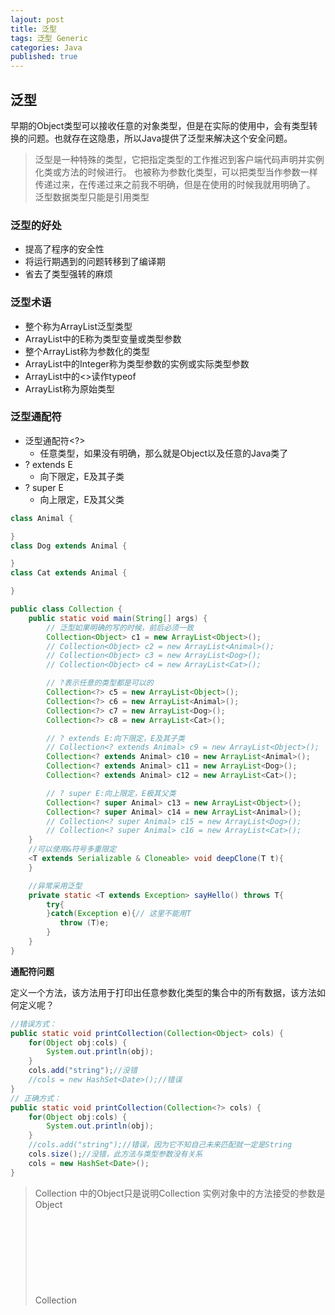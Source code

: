 ```yaml
---  
lajout: post  
title: 泛型  
tags: 泛型 Generic  
categories: Java  
published: true  
---  
```


## 泛型

早期的Object类型可以接收任意的对象类型，但是在实际的使用中，会有类型转换的问题。也就存在这隐患，所以Java提供了泛型来解决这个安全问题。

> 泛型是一种特殊的类型，它把指定类型的工作推迟到客户端代码声明并实例化类或方法的时候进行。
> 也被称为参数化类型，可以把类型当作参数一样传递过来，在传递过来之前我不明确，但是在使用的时候我就用明确了。
> 泛型数据类型只能是引用类型

### 泛型的好处

* 提高了程序的安全性
* 将运行期遇到的问题转移到了编译期
* 省去了类型强转的麻烦

### 泛型术语

* 整个称为ArrayList<E>泛型类型
* ArrayList<E>中的E称为类型变量或类型参数
* 整个ArrayList<Integer>称为参数化的类型
* ArrayList<Integer>中的Integer称为类型参数的实例或实际类型参数
* ArrayList<Integer>中的<>读作typeof
* ArrayList称为原始类型

### 泛型通配符

* 泛型通配符<?>
	- 任意类型，如果没有明确，那么就是Object以及任意的Java类了
* ? extends E
	- 向下限定，E及其子类
* ? super E
	- 向上限定，E及其父类

```java
class Animal {

}
class Dog extends Animal {

}
class Cat extends Animal {

}

public class Collection {
	public static void main(String[] args) {
		// 泛型如果明确的写的时候，前后必须一致
		Collection<Object> c1 = new ArrayList<Object>();
		// Collection<Object> c2 = new ArrayList<Animal>();
		// Collection<Object> c3 = new ArrayList<Dog>();
		// Collection<Object> c4 = new ArrayList<Cat>();

		// ?表示任意的类型都是可以的
		Collection<?> c5 = new ArrayList<Object>();
		Collection<?> c6 = new ArrayList<Animal>();
		Collection<?> c7 = new ArrayList<Dog>();
		Collection<?> c8 = new ArrayList<Cat>();

		// ? extends E:向下限定，E及其子类
		// Collection<? extends Animal> c9 = new ArrayList<Object>();
		Collection<? extends Animal> c10 = new ArrayList<Animal>();
		Collection<? extends Animal> c11 = new ArrayList<Dog>();
		Collection<? extends Animal> c12 = new ArrayList<Cat>();

		// ? super E:向上限定，E极其父类
		Collection<? super Animal> c13 = new ArrayList<Object>();
		Collection<? super Animal> c14 = new ArrayList<Animal>();
		// Collection<? super Animal> c15 = new ArrayList<Dog>();
		// Collection<? super Animal> c16 = new ArrayList<Cat>();
	}
	//可以使用&符号多重限定
	<T extends Serializable & Cloneable> void deepClone(T t){
    }

    //异常采用泛型
    private static <T extends Exception> sayHello() throws T{
		try{
		}catch(Exception e){// 这里不能用T
		   throw (T)e;
		}
	}
}
```

**通配符问题**

定义一个方法，该方法用于打印出任意参数化类型的集合中的所有数据，该方法如何定义呢？

```java
//错误方式：
public static void printCollection(Collection<Object> cols) {
	for(Object obj:cols) {
		System.out.println(obj);
	}
	cols.add("string");//没错
	//cols = new HashSet<Date>();//错误
}
// 正确方式：
public static void printCollection(Collection<?> cols) {
	for(Object obj:cols) {
		System.out.println(obj);
	}
	//cols.add("string");//错误，因为它不知自己未来匹配就一定是String
	cols.size();//没错，此方法与类型参数没有关系
	cols = new HashSet<Date>();
}
```

> Collection<Object> 中的Object只是说明Collection<Object> 实例对象中的方法接受的参数是Object  
> Collection<Object> 是一种具体类型，new HashSet<Date>也是一种具体类型，两者没有兼容性问题。  

> Collection<?>  a可以与任意参数化的类型匹配，但到底匹配的是什么类型，只有以后才知道  
> 所以a=new ArrayList<Integer>和a=new ArrayList<String>都可以，但a.add(new Date())或a.add(“abc”)都不行  

```java
Vector<? extends Number> y = new Vector<Integer>();
Vector<Number> x = y;
```

> 上面的代码错误，原理与Vector<Object> v = new Vector<String>();相似  
> 只能通过强制类型转换方式来赋值。

### 定义泛型类型

* 在对泛型类型进行参数化时，类型参数的实例必须是引用类型，不能是基本类型。
* 当一个变量被声明为泛型时，只能被实例变量、方法和内部类调用，而不能被静态变量和静态方法调用。因为静态成员是被所有参数化的类所共享的，所以静态成员不应该有类级别的类型参数。

```java
public class GenericDao<T> {
	private T field;
	public void save(T obj){}
	public T getById(String id){}
}
```

**类中只有一个方法需要使用泛型，是使用类级别的泛型，还是使用方法级别的泛型？**

类级别

### 泛型擦除

* Java中的泛型类型（或者泛型）类似于 C++ 中的模板。但是这种相似性仅限于表面，Java 语言中的泛型基本上完全是在编译器中实现，用于编译器执行类型检查和类型推断，然后生成普通的非泛型的字节码，这种实现技术称为擦除（erasure）（编译器使用泛型类型信息保证类型安全，然后在生成字节码之前将其清除）。这是因为扩展虚拟机指令集来支持泛型被认为是无法接受的，这会为 Java 厂商升级其 JVM 造成难以逾越的障碍。所以，java的泛型采用了可以完全在编译器中实现的擦除方法。   
* 泛型是提供给javac编译器使用的，可以限定集合中的输入类型，让编译器挡住源程序中的非法输入，编译器编译带类型说明的集合时会去除掉“类型”信息，使程序运行效率不受影响，对于参数化的泛型类型，getClass()方法的返回值和原始类型完全一样。  
* 泛型是编译期状态，所有的泛型都会被编译器擦除，变成Object类型，编译器会在适当的位置增加强转返回正确的数据类型。

```java
System.out.println(new ArrayList<Integer>().getClass().getName());// java.util.ArrayList
System.out.println(new ArrayList<String>().getClass().getName());// java.util.ArrayList

List<String> list = new ArrayList<String>();
list.add("test");
String str = list.get(0);
// 编译后
ArrayList var1 = new ArrayList();
var1.add("test");
String var2 = (String)var1.get(0);
```
下面这两个方法，编译器会报告错误，它不认为是两个不同的参数类型，而认为是同一种参数类型。

```java
private static void applyGeneric(Vector<String> v){
}

private static void applyGeneric(Vector<Date> v){
}
```

### 泛型应用示例

```java
public class GenericDao<E>  {
	public void add(E x){
		
	}
	
	public E findById(String id){
		return null;
	}
	
	public void delete(E obj){
		
	}
	
	public void delete(String id){
		
	}	
	
	public void update(E obj){
		
	}
	
	public static <E> void update2(E obj){
		
	}
	
	public E findByUserName(String name){
		return null;
	}
	public Set<E> findByConditions(String where){
		return null;
	}
}
```

```java
static <E> void swap(E[] a, int i, int j) {//必须是引用类型
	E t = a[i];
	a[i] = a[j];
	a[j] = t;
}
```

**下面的代码会报错误吗？**

没有。编译器逐行编译，所以编译时期没有错误，运行时期则不能保证

```java
Vector v1 = new Vector<String>(); //参数化类型赋值给原始类型
Vector<Object> v = v1;// 原始类型赋值给参数化类型
```

----------

*以上概念总结于传智播客Java基础课程*